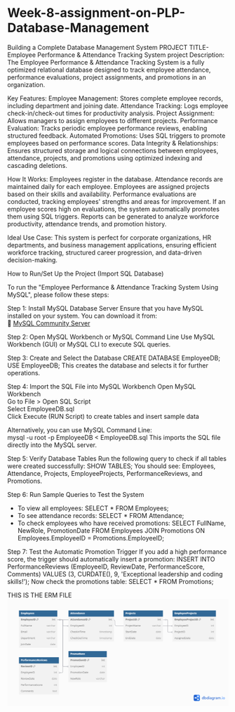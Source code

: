 # Week-8-assignment-on-PLP-Database-Management
Building a Complete Database Management System
PROJECT TITLE- Employee Performance & Attendance Tracking System
project Description:
The Employee Performance & Attendance Tracking System is a fully optimized relational database designed to track employee attendance, performance evaluations, project assignments, and promotions in an organization.

Key Features:
Employee Management: Stores complete employee records, including department and joining date.
Attendance Tracking: Logs employee check-in/check-out times for productivity analysis.
Project Assignment: Allows managers to assign employees to different projects.
Performance Evaluation: Tracks periodic employee performance reviews, enabling structured feedback.
Automated Promotions: Uses SQL triggers to promote employees based on performance scores.
Data Integrity & Relationships: Ensures structured storage and logical connections between employees, attendance, projects, and promotions using optimized indexing and cascading deletions.

How It Works:
Employees register in the database.
Attendance records are maintained daily for each employee.
Employees are assigned projects based on their skills and availability.
Performance evaluations are conducted, tracking employees' strengths and areas for improvement.
If an employee scores high on evaluations, the system automatically promotes them using SQL triggers.
Reports can be generated to analyze workforce productivity, attendance trends, and promotion history.

Ideal Use Case:
This system is perfect for corporate organizations, HR departments, and business management applications, ensuring efficient workforce tracking, structured career progression, and data-driven decision-making.



How to Run/Set Up the Project (Import SQL Database)

To run the "Employee Performance & Attendance Tracking System Using MySQL", please follow these steps:  

Step 1: Install MySQL Database Server
Ensure that you have MySQL installed on your system. You can download it from:  
🔗 [MySQL Community Server](https://dev.mysql.com/downloads/mysql/)  

Step 2: Open MySQL Workbench or MySQL Command Line
Use MySQL Workbench (GUI) or MySQL CLI to execute SQL queries.  

Step 3: Create and Select the Database
CREATE DATABASE EmployeeDB;
USE EmployeeDB;
This creates the database and selects it for further operations.  

Step 4: Import the SQL File into MySQL Workbench
Open MySQL Workbench  
Go to File > Open SQL Script  
Select EmployeeDB.sql  
Click Execute (RUN Script) to create tables and insert sample data  

Alternatively, you can use MySQL Command Line:  
mysql -u root -p EmployeeDB < EmployeeDB.sql
This imports the SQL file directly into the MySQL server.  

Step 5: Verify Database Tables
Run the following query to check if all tables were created successfully:
SHOW TABLES;
You should see: Employees, Attendance, Projects, EmployeeProjects, PerformanceReviews, and Promotions.

Step 6: Run Sample Queries to Test the System
- To view all employees:
SELECT * FROM Employees;
- To see attendance records:
SELECT * FROM Attendance;
- To check employees who have received promotions:
SELECT FullName, NewRole, PromotionDate FROM Employees JOIN Promotions ON Employees.EmployeeID = Promotions.EmployeeID;

Step 7: Test the Automatic Promotion Trigger
If you add a high performance score, the trigger should automatically insert a promotion:
INSERT INTO PerformanceReviews (EmployeeID, ReviewDate, PerformanceScore, Comments)
VALUES (3, CURDATE(), 9, 'Exceptional leadership and coding skills!');
Now check the promotions table:
SELECT * FROM Promotions;

THIS IS THE ERM FILE
![ERD Diagram](https://github.com/Unbornmoral/Week-8-assignment-on-PLP-Database-Management/blob/main/Untitled.png)
